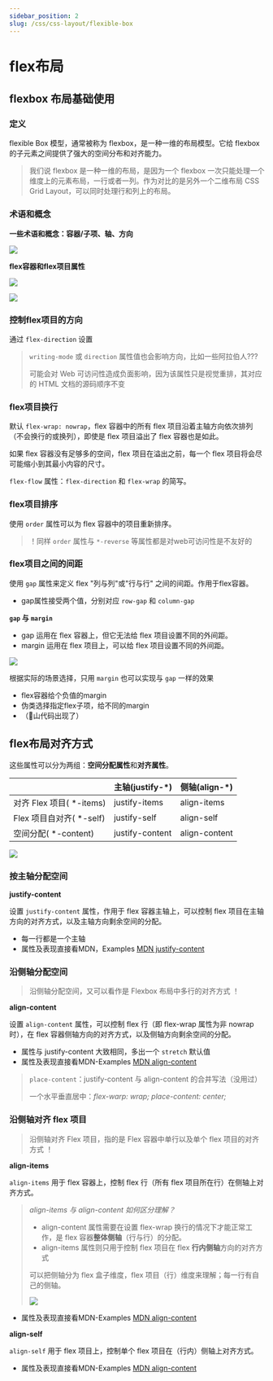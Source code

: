 ```yaml
---
sidebar_position: 2
slug: /css/css-layout/flexible-box
---
```


# flex布局

## flexbox 布局基础使用

### 定义

flexible Box 模型，通常被称为 flexbox，是一种一维的布局模型。它给 flexbox 的子元素之间提供了强大的空间分布和对齐能力。

> 我们说 flexbox 是一种一维的布局，是因为一个 flexbox 一次只能处理一个维度上的元素布局，一行或者一列。作为对比的是另外一个二维布局
> CSS Grid Layout，可以同时处理行和列上的布局。

### 术语和概念

**一些术语和概念：容器/子项、轴、方向**

![](/img/flex-definition.png)

**flex容器和flex项目属性**

![](/img/flex-properties1.png)

![](/img/flex-properties2.png)

### 控制flex项目的方向

通过 `flex-direction` 设置

> `writing-mode` 或 `direction` 属性值也会影响方向，比如一些阿拉伯人???
>
> 可能会对 Web 可访问性造成负面影响，因为该属性只是视觉重排，其对应的 HTML 文档的源码顺序不变

### flex项目换行

默认 `flex-wrap: nowrap`，flex 容器中的所有 flex 项目沿着主轴方向依次排列（不会换行的或换列），即使是 flex 项目溢出了 flex
容器也是如此。

如果 flex 容器没有足够多的空间，flex 项目在溢出之前，每一个 flex 项目将会尽可能缩小到其最小内容的尺寸。

`flex-flow` 属性：`flex-direction` 和 `flex-wrap` 的简写。

### flex项目排序

使用 `order` 属性可以为 flex 容器中的项目重新排序。

> ！同样 `order` 属性与 `*-reverse` 等属性都是对web可访问性是不友好的

### flex项目之间的间距

使用 `gap` 属性来定义 flex "列与列"或"行与行" 之间的间距。作用于flex容器。

- gap属性接受两个值，分别对应 `row-gap` 和 `column-gap`

**`gap` 与 `margin`**

- gap 运用在 flex 容器上，但它无法给 flex 项目设置不同的外间距。
- margin 运用在 flex 项目上，可以给 flex 项目设置不同的外间距。

![](/img/flex-gap-margin.png)

根据实际的场景选择，只用 `margin` 也可以实现与 `gap` 一样的效果

- flex容器给个负值的margin
- 伪类选择指定flex子项，给不同的margin
- （💩山代码出现了）

## flex布局对齐方式

这些属性可以分为两组：**空间分配属性**和**对齐属性**。

|                      | 主轴(justify-*)   | 侧轴(align-*)   |
|----------------------|-----------------|---------------|
| 对齐 Flex 项目( *-items) | justify-items   | align-items   |
| Flex 项目自对齐( *-self)  | justify-self    | align-self    |
| 空间分配( *-content)     | justify-content | align-content |

![](/img/flex-justify-align.png)

### 按主轴分配空间

**justify-content**

设置 `justify-content` 属性，作用于 flex 容器主轴上，可以控制 flex 项目在主轴方向的对齐方式，以及主轴方向剩余空间的分配。

- 每一行都是一个主轴
- 属性及表现直接看MDN，Examples [MDN justify-content](https://developer.mozilla.org/en-US/docs/web/css/justify-content)


### 沿侧轴分配空间

> 沿侧轴分配空间，又可以看作是 Flexbox 布局中多行的对齐方式 ！

**align-content**

设置 `align-content` 属性，可以控制 flex 行（即 flex-wrap 属性为非 nowrap 时），在 flex 容器侧轴方向的对齐方式，以及侧轴方向剩余空间的分配。

- 属性与 justify-content 大致相同，多出一个 `stretch` 默认值 
- 属性及表现直接看MDN-Examples [MDN align-content](https://developer.mozilla.org/en-US/docs/web/css/align-content)

> `place-content`：justify-content 与 align-content 的合并写法（没用过）
> 
> 一个水平垂直居中：*flex-warp: wrap; place-content: center;*


### 沿侧轴对齐 flex 项目

> 沿侧轴对齐 Flex 项目，指的是 Flex 容器中单行以及单个 flex 项目的对齐方式 ！

**align-items**

`align-items` 用于 flex 容器上，控制 flex 行（所有 flex 项目所在行）在侧轴上对齐方式。

> *align-items 与 align-content 如何区分理解？*
> - align-content 属性需要在设置 flex-wrap 换行的情况下才能正常工作，是 flex 容器**整体侧轴**（行与行）的分配。
> - align-items 属性则只用于控制 flex 项目在 flex **行内侧轴**方向的对齐方式
> 
> 可以把侧轴分为 flex 盒子维度，flex 项目（行）维度来理解；每一行有自己的侧轴。
> 
> ![](/img/flex-axis.png)

- 属性及表现直接看MDN-Examples [MDN align-content](https://developer.mozilla.org/en-US/docs/Web/CSS/align-items)

**align-self**

`align-self` 用于 flex 项目上，控制单个 flex 项目在（行内）侧轴上对齐方式。

- 属性及表现直接看MDN-Examples [MDN align-content](https://developer.mozilla.org/en-US/docs/Web/CSS/align-self)
